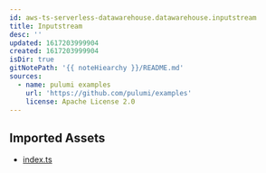 ```yaml
---
id: aws-ts-serverless-datawarehouse.datawarehouse.inputstream
title: Inputstream
desc: ''
updated: 1617203999904
created: 1617203999904
isDir: true
gitNotePath: '{{ noteHiearchy }}/README.md'
sources:
  - name: pulumi examples
    url: 'https://github.com/pulumi/examples'
    license: Apache License 2.0
---
```

## Imported Assets

- [index.ts](/assets/index.ts)

